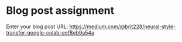 # Blog post assignment

Enter your blog post URL: https://medium.com/@brit228/neural-style-transfer-google-colab-eef8eb9a54a
